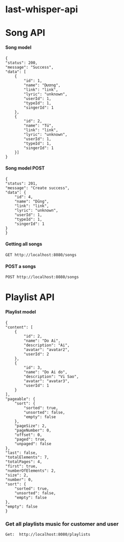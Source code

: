 # last-whisper-api

# Song API
#### Song model
    {
    "status": 200,
    "message": "Success",
    "data": [
        {
            "id": 1,
            "name": "Dương",
            "link": "link",
            "lyric": "unknown",
            "userId": 1,
            "typeId": 1,
            "singerId": 1
        },
        {
            "id": 2,
            "name": "Tú",
            "link": "link",
            "lyric": "unknown",
            "userId": 1,
            "typeId": 1,
            "singerId": 1
        }]
    }

#### Song model POST
    {
    "status": 201,
    "message": "Create success",
    "data": {
        "id": 4,
        "name": "Dũng",
        "link": "link",
        "lyric": "unknown",
        "userId": 1,
        "typeId": 1,
        "singerId": 1
    }
    }

#### Getting all songs
```GET http://localhost:8080/songs```
#### POST a songs
```POST http://localhost:8080/songs```



# Playlist API

#### Playlist model
    {
    "content": [
        {
            "id": 2,
            "name": "Do Ai",
            "description": "Ai",
            "avatar": "avatar2",
            "userId": 2
        },
        {
            "id": 3,
            "name": "Do Ai do",
            "description": "Vi Sao",
            "avatar": "avatar3",
            "userId": 1
        }
    ],
    "pageable": {
        "sort": {
            "sorted": true,
            "unsorted": false,
            "empty": false
        },
        "pageSize": 2,
        "pageNumber": 0,
        "offset": 0,
        "paged": true,
        "unpaged": false
    },
    "last": false,
    "totalElements": 7,
    "totalPages": 4,
    "first": true,
    "numberOfElements": 2,
    "size": 2,
    "number": 0,
    "sort": {
        "sorted": true,
        "unsorted": false,
        "empty": false
    },
    "empty": false
    }

### Get all playlists music for customer and user
```Get:  http://localhost:8080/playlists```

